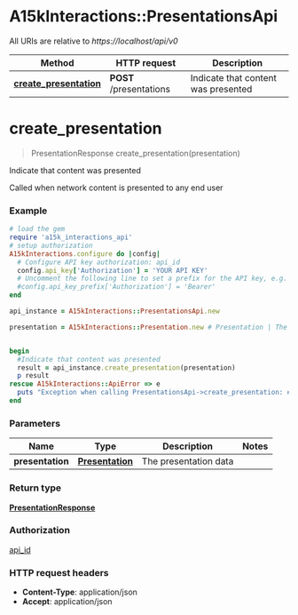 # A15kInteractions::PresentationsApi

All URIs are relative to *https://localhost/api/v0*

Method | HTTP request | Description
------------- | ------------- | -------------
[**create_presentation**](PresentationsApi.md#create_presentation) | **POST** /presentations | Indicate that content was presented


# **create_presentation**
> PresentationResponse create_presentation(presentation)

Indicate that content was presented

Called when network content is presented to any end user

### Example
```ruby
# load the gem
require 'a15k_interactions_api'
# setup authorization
A15kInteractions.configure do |config|
  # Configure API key authorization: api_id
  config.api_key['Authorization'] = 'YOUR API KEY'
  # Uncomment the following line to set a prefix for the API key, e.g. 'Bearer' (defaults to nil)
  #config.api_key_prefix['Authorization'] = 'Bearer'
end

api_instance = A15kInteractions::PresentationsApi.new

presentation = A15kInteractions::Presentation.new # Presentation | The presentation data


begin
  #Indicate that content was presented
  result = api_instance.create_presentation(presentation)
  p result
rescue A15kInteractions::ApiError => e
  puts "Exception when calling PresentationsApi->create_presentation: #{e}"
end
```

### Parameters

Name | Type | Description  | Notes
------------- | ------------- | ------------- | -------------
 **presentation** | [**Presentation**](Presentation.md)| The presentation data | 

### Return type

[**PresentationResponse**](PresentationResponse.md)

### Authorization

[api_id](../README.md#api_id)

### HTTP request headers

 - **Content-Type**: application/json
 - **Accept**: application/json



